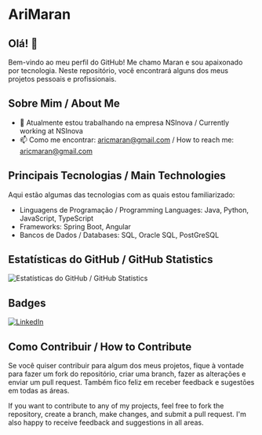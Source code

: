 # AriMaran

## Olá! 🧛

Bem-vindo ao meu perfil do GitHub! Me chamo Maran e sou apaixonado por tecnologia. Neste repositório, você encontrará alguns dos meus projetos pessoais e profissionais.

## Sobre Mim / About Me

- 🔭 Atualmente estou trabalhando na empresa NSInova / Currently working at NSInova
- 📫 Como me encontrar: aricmaran@gmail.com / How to reach me: aricmaran@gmail.com

## Principais Tecnologias / Main Technologies

Aqui estão algumas das tecnologias com as quais estou familiarizado:

- Linguagens de Programação / Programming Languages: Java, Python, JavaScript, TypeScript
- Frameworks: Spring Boot, Angular
- Bancos de Dados / Databases: SQL, Oracle SQL, PostGreSQL

## Estatísticas do GitHub / GitHub Statistics

![Estatísticas do GitHub / GitHub Statistics](https://github-readme-stats.vercel.app/api?username=AriMaran&show_icons=true&count_private=true&hide=prs&theme=radical)

## Badges

[![LinkedIn](https://img.shields.io/badge/LinkedIn-Connect-blue?style=flat-square&logo=linkedin&logoColor=white&link=https://www.linkedin.com/in/aricmaran/)](https://www.linkedin.com/in/aricmaran/)

## Como Contribuir / How to Contribute

Se você quiser contribuir para algum dos meus projetos, fique à vontade para fazer um fork do repositório, criar uma branch, fazer as alterações e enviar um pull request. Também fico feliz em receber feedback e sugestões em todas as áreas.

If you want to contribute to any of my projects, feel free to fork the repository, create a branch, make changes, and submit a pull request. I'm also happy to receive feedback and suggestions in all areas.
